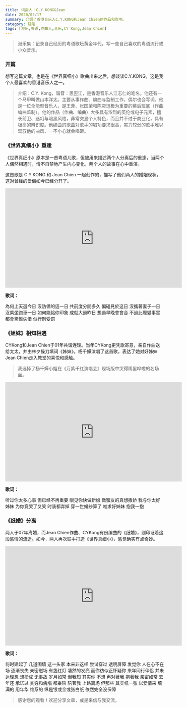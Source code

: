 ```yaml
---
title: 词曲人：C.Y.KONG&Jean
date: 2020/02/17
summary: 介绍了香港音乐人C.Y.KONG和Jean Chien的作品和影响。
category: 随笔
tags: [港乐,粤语,作曲人,音乐,CY Kong,Jean Chien]
---
```


> 港乐集：记录自己经历的粤语歌坛黄金年代，写一些自己喜欢的粤语流行或小众音乐。

### 开篇

想写这篇文章，也是在《世界真细小》歌曲出来之后，想谈谈C.Y.KONG，这是我个人最喜欢的香港音乐人之一。

> 介绍：C.Y. Kong，谐音：思歪江，是香港音乐人江志仁的笔名。他还有一个马甲叫做山本洋太。主要从事作曲、编曲与监制工作，偶尔也会写词。他是一位全能型音乐人，是王菲、张国荣和陈奕迅极为重要的幕后班底（作曲编曲监制）。他的作品（作曲、编曲）大多具有浓烈的英伦或电子元素，擅长前卫、迷幻与暗黑风格，非常突显个人特色，而且并不过于商业化，具有极高的辨识度。他编曲的歌曲对歌手的唱功要求很高，实力较弱的歌手难以驾驭他的曲风，一不小心就会唱砸。
> 

### 《世界真细小》重逢

《世界真细小》原本是一首粤语儿歌，但被用来描述两个人分离后的重逢，当两个人偶然相遇时，情不自禁地产生内心变化，两个人的故事在心中重演。

[](https://blog-1259751088.cos.ap-shanghai.myqcloud.com/20201130231745.jpg)

这首歌是 C.Y.KONG 和 Jean Chien 一起创作的，描写了他们两人的婚姻现状，这对曾经的爱侣如今已经分开了。

<iframe width="560" height="315" src="https://www.youtube.com/embed/ThcaPON4lLQ?si=MeLzz1J1vFt3SgMZ" title="YouTube video player" frameborder="0" allow="accelerometer; autoplay; clipboard-write; encrypted-media; gyroscope; picture-in-picture; web-share" referrerpolicy="strict-origin-when-cross-origin" allowfullscreen></iframe>

**歌词：**

為何上天選今日 沒防備的這一日
共前度分開多久 偏碰見於这日
沒攜著妻子一日 沒乘坐跑車一日
如何能給你印象 成就大過昨日
想過早晚會會合 不過此際變事實
都會驚慌失惜 似行刑受罰

### 《姐妹》相知相遇

CYKong和Jean Chien于01年共谐连理。当年CYKong更凭歌寄意，亲自作曲送给太太，并由林夕操刀填词《姊妹》。杨千嬅演唱了这首歌，表达了她对好姊妹Jean Chien走入教堂的喜悦和感触。

[](https://blog-1259751088.cos.ap-shanghai.myqcloud.com/20201130232444.jpg)

> 我选择了杨千嬅小姐在《万紫千红演唱会》现场版中哭得稀里哗啦的名场面。

<iframe width="560" height="315" src="https://www.youtube.com/embed/9PMOjS4DxW0?si=f-ynKGZoPTBBlxWy" title="YouTube video player" frameborder="0" allow="accelerometer; autoplay; clipboard-write; encrypted-media; gyroscope; picture-in-picture; web-share" referrerpolicy="strict-origin-when-cross-origin" allowfullscreen></iframe>

**歌词：**

听过你太多心事
但已经不再重要
眼见你快做新娘
做蜜友的真想撒娇
我与你太好姊妹
为你竟哭了又笑
时装都弃掉 穿一世婚纱算了
唯求好姊妹 抱我一抱

### 《纸婚》分离

两人于07年离婚，而Jean Chien作曲、CYKong有份编曲的《纸婚》，则印证着这段感情的流逝。如今，两人再次联手打造《世界真细小》，感觉确实有点奇妙。

[](https://blog-1259751088.cos.ap-shanghai.myqcloud.com/20201130232312.jpg)

<iframe width="560" height="315" src="https://www.youtube.com/embed/28jn_Bdtyvo?si=eZt4BmyOD38QGE29" title="YouTube video player" frameborder="0" allow="accelerometer; autoplay; clipboard-write; encrypted-media; gyroscope; picture-in-picture; web-share" referrerpolicy="strict-origin-when-cross-origin" allowfullscreen></iframe>

**歌词：**

何时建起了 几道围墙
这一头家 本来非这样
尝试穿过 透明屏障
发觉你 人在心不在场
逐渐丧失 亲密磁场
有盏红灯 凄然的发亮
而你彷似正怀疑你
来年同行伴侣 并未达理想
想扮成 无事故 岁月如常
但我知 其实你 不想
再对著我 抱著我 亲密如常
去年还 承诺过 贫穷和病塌
都奉陪 陪著我 上路离场
但那些 其实纸一张
以爱情来 填满的
用年华 维系的
纵是银或金或张白纸
依然完全没保障

> 感谢您的观看！欢迎分享文章，或是来信与我交流。